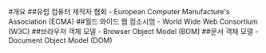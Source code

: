 #개요
##유럽 컴퓨터 제작자 협회 - European Computer Manufacture's Association (ECMA)
##월드 와이드 웹 컴소시엄 - World Wide Web Consortium (W3C)
##브라우저 객체 모델 - Browser Object Model (BOM)
##문서 객체 모델 - Document Object Model (DOM)
